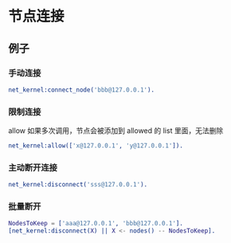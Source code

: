 # 节点连接

## 例子

### 手动连接

```erlang
net_kernel:connect_node('bbb@127.0.0.1').
```

### 限制连接

allow 如果多次调用，节点会被添加到 allowed 的 list 里面，无法删除

```erlang
net_kernel:allow(['x@127.0.0.1', 'y@127.0.0.1']).
```

### 主动断开连接

```erlang
net_kernel:disconnect('sss@127.0.0.1').
```

### 批量断开

```erlang
NodesToKeep = ['aaa@127.0.0.1', 'bbb@127.0.0.1'].
[net_kernel:disconnect(X) || X <- nodes() -- NodesToKeep].
```

